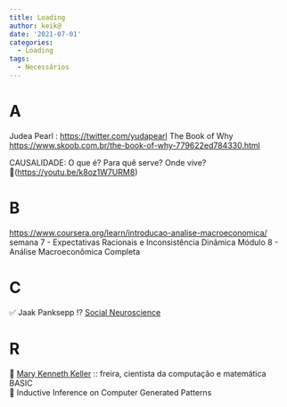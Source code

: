 ```yaml
---
title: Loading
author: keik@
date: '2021-07-01'
categories:
  - Loading
tags:
  - Necessários
---
```



# A

Judea Pearl : https://twitter.com/yudapearl
The Book of Why https://www.skoob.com.br/the-book-of-why-779622ed784330.html  

CAUSALIDADE: O que é? Para quê serve? Onde vive?  
:link:(https://youtu.be/k8oz1W7URM8)



# B

https://www.coursera.org/learn/introducao-analise-macroeconomica/
semana 7 - Expectativas Racionais e Inconsistência Dinâmica
Módulo 8 - Análise Macroeconômica Completa


# C 

:white_check_mark: Jaak Panksepp 
:interrobang: [Social Neuroscience](https://en.wikipedia.org/wiki/Social_neuroscience)


# R


:woman: [Mary Kenneth Keller](https://pt.wikipedia.org/wiki/Mary_Kenneth_Keller) ::  freira,  cientista da computação e matemática  
 BASIC  
:memo: Inductive Inference on Computer Generated Patterns







